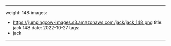 
---
weight: 148
images:
- https://jumpingcow-images.s3.amazonaws.com/jack/jack_148.png
title: jack 148
date: 2022-10-27
tags:
- jack
---
